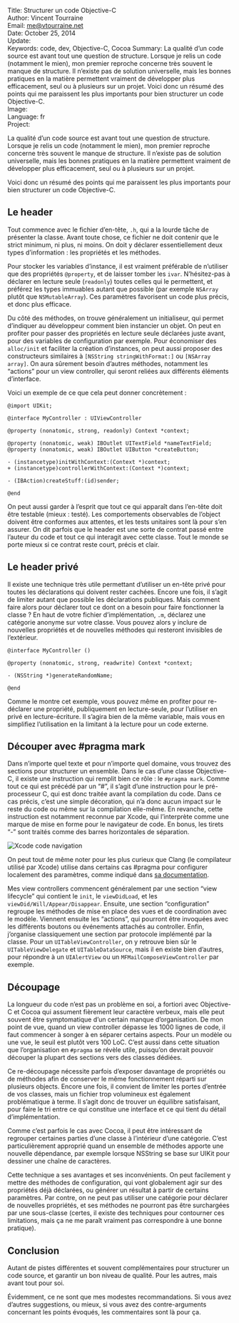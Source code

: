 Title:    Structurer un code Objective-C  
Author:   Vincent Tourraine  
Email:    me@vtourraine.net  
Date:     October 25, 2014  
Update:   
Keywords: code, dev, Objective-C, Cocoa
Summary:  La qualité d’un code source est avant tout une question de structure. Lorsque je relis un code (notamment le mien), mon premier reproche concerne très souvent le manque de structure. Il n’existe pas de solution universelle, mais les bonnes pratiques en la matière permettent vraiment de développer plus efficacement, seul ou à plusieurs sur un projet. Voici donc un résumé des points qui me paraissent les plus importants pour bien structurer un code Objective-C.  
Image:    
Language: fr  
Project:    

La qualité d’un code source est avant tout une question de structure. Lorsque je relis un code (notamment le mien), mon premier reproche concerne très souvent le manque de structure. Il n’existe pas de solution universelle, mais les bonnes pratiques en la matière permettent vraiment de développer plus efficacement, seul ou à plusieurs sur un projet. 

Voici donc un résumé des points qui me paraissent les plus importants pour bien structurer un code Objective-C.


## Le header

Tout commence avec le fichier d’en-tête, `.h`, qui a la lourde tâche de présenter la classe. Avant toute chose, ce fichier ne doit contenir que le strict minimum, ni plus, ni moins. On doit y déclarer essentiellement deux types d’information : les propriétés et les méthodes.

Pour stocker les variables d’instance, il est vraiment préférable de n’utiliser que des propriétés `@property`, et de laisser tomber les `ivar`. N’hésitez-pas à déclarer en lecture seule (`readonly`) toutes celles qui le permettent, et préférez les types immuables autant que possible (par exemple `NSArray` plutôt que `NSMutableArray`). Ces paramètres favorisent un code plus précis, et donc plus efficace.

Du côté des méthodes, on trouve généralement un initialiseur, qui permet d’indiquer au développeur comment bien instancier un objet. On peut en profiter pour passer des propriétés en lecture seule déclarées juste avant, pour des variables de configuration par exemple. Pour économiser des `alloc/init` et faciliter la création d’instances, on peut aussi proposer des constructeurs similaires à `[NSString stringWithFormat:]` ou `[NSArray array]`. On aura sûrement besoin d’autres méthodes, notamment les “actions” pour un view controller, qui seront reliées aux différents éléments d’interface.

Voici un exemple de ce que cela peut donner concrètement :

``` objc
@import UIKit;

@interface MyController : UIViewController

@property (nonatomic, strong, readonly) Context *context;

@property (nonatomic, weak) IBOutlet UITextField *nameTextField;
@property (nonatomic, weak) IBOutlet UIButton *createButton;

- (instancetype)initWithContext:(Context *)context;
+ (instancetype)controllerWithContext:(Context *)context;

- (IBAction)createStuff:(id)sender;

@end
```

On peut aussi garder à l’esprit que tout ce qui apparaît dans l’en-tête doit être testable (mieux : testé). Les comportements observables de l’object doivent être conformes aux attentes, et les tests unitaires sont là pour s’en assurer. On dit parfois que le header est une sorte de contrat passé entre l’auteur du code et tout ce qui interagit avec cette classe. Tout le monde se porte mieux si ce contrat reste court, précis et clair.


## Le header privé

Il existe une technique très utile permettant d’utiliser un en-tête privé pour toutes les déclarations qui doivent rester cachées. Encore une fois, il s’agit de limiter autant que possible les déclarations publiques. Mais comment faire alors pour déclarer tout ce dont on a besoin pour faire fonctionner la classe ? En haut de votre fichier d’implémentation, `.m`, déclarez une catégorie anonyme sur votre classe. Vous pouvez alors y inclure de nouvelles propriétés et de nouvelles méthodes qui resteront invisibles de l’extérieur.

``` objc
@interface MyController ()

@property (nonatomic, strong, readwrite) Context *context;

- (NSString *)generateRandomName;

@end
```

Comme le montre cet exemple, vous pouvez même en profiter pour re-déclarer une propriété, publiquement en lecture-seule, pour l’utiliser en privé en lecture-écriture. Il s’agira bien de la même variable, mais vous en simplifiez l’utilisation en la limitant à la lecture pour un code externe.


## Découper avec #pragma mark

Dans n’importe quel texte et pour n’importe quel domaine, vous trouvez des sections pour structurer un ensemble. Dans le cas d’une classe Objective-C, il existe une instruction qui remplit bien ce rôle : le `#pragma mark`. Comme tout ce qui est précédé par un “#”, il s’agit d’une instruction pour le pré-processeur C, qui est donc traitée avant la compilation du code. Dans ce cas précis, c’est une simple décoration, qui n’a donc aucun impact sur le reste du code ou même sur la compilation elle-même. En revanche, cette instruction est notamment reconnue par Xcode, qui l’interprète comme une marque de mise en forme pour le navigateur de code. En bonus, les tirets “-” sont traités comme des barres horizontales de séparation.

![Xcode code navigation][Xcode navigation]

On peut tout de même noter pour les plus curieux que Clang (le compilateur utilisé par Xcode) utilise dans certains cas #pragma pour configurer localement des paramètres, comme indiqué dans [sa documentation][LLVM Pragmas].

Mes view controllers commencent généralement par une section “view lifecycle” qui contient le `init`, le `viewDidLoad`, et les `viewDid/Will/Appear/Disappear`. Ensuite, une section “configuration” regroupe les méthodes de mise en place des vues et de coordination avec le modèle. Viennent ensuite les “actions”, qui pourront être invoquées avec les différents boutons ou événements attachés au controller. Enfin, j’organise classiquement une section par protocole implémenté par la classe. Pour un `UITableViewController`, on y retrouve bien sûr le `UITableViewDelegate` et `UITableDataSource`, mais il en existe bien d’autres, pour répondre à un `UIAlertView` ou un `MFMailComposeViewController` par exemple.

## Découpage

La longueur du code n’est pas un problème en soi, a fortiori avec Objective-C et Cocoa qui assument fièrement leur caractère verbeux, mais elle peut souvent être symptomatique d’un certain manque d’organisation. De mon point de vue, quand un view controller dépasse les 1000 lignes de code, il faut commencer à songer à en séparer certains aspects. Pour un modèle ou une vue, le seuil est plutôt vers 100 LoC. C’est aussi dans cette situation que l’organisation en `#pragma` se révèle utile, puisqu’on devrait pouvoir découper la plupart des sections vers des classes dédiées.

Ce re-découpage nécessite parfois d’exposer davantage de propriétés ou de méthodes afin de conserver le même fonctionnement réparti sur plusieurs objects. Encore une fois, il convient de limiter les portes d’entrée de vos classes, mais un fichier trop volumineux est également problématique à terme. Il s’agit donc de trouver un équilibre satisfaisant, pour faire le tri entre ce qui constitue une interface et ce qui tient du détail d’implémentation.

Comme c’est parfois le cas avec Cocoa, il peut être intéressant de regrouper certaines parties d’une classe à l’intérieur d’une catégorie. C’est particulièrement approprié quand un ensemble de méthodes apporte une nouvelle dépendance, par exemple lorsque NSString se base sur UIKit pour dessiner une chaîne de caractères.

Cette technique a ses avantages et ses inconvénients. On peut facilement y mettre des méthodes de configuration, qui vont globalement agir sur des propriétés déjà déclarées, ou générer un résultat à partir de certains paramètres. Par contre, on ne peut pas utiliser une catégorie pour déclarer de nouvelles propriétés, et ses méthodes ne pourront pas être surchargées par une sous-classe (certes, il existe des techniques pour contourner ces limitations, mais ça ne me paraît vraiment pas correspondre à une bonne pratique).


## Conclusion

Autant de pistes différentes et souvent complémentaires pour structurer un code source, et garantir un bon niveau de qualité. Pour les autres, mais avant tout pour soi.

Évidemment, ce ne sont que mes modestes recommandations. Si vous avez d’autres suggestions, ou mieux, si vous avez des contre-arguments concernant les points évoqués, les commentaires sont là pour ça.


[Xcode navigation]: /blog/img/structure-code-objective-c/xcode-navigation.png
[LLVM Pragmas]:     http://clang.llvm.org/docs/UsersManual.html#controlling-diagnostics-via-pragmas
